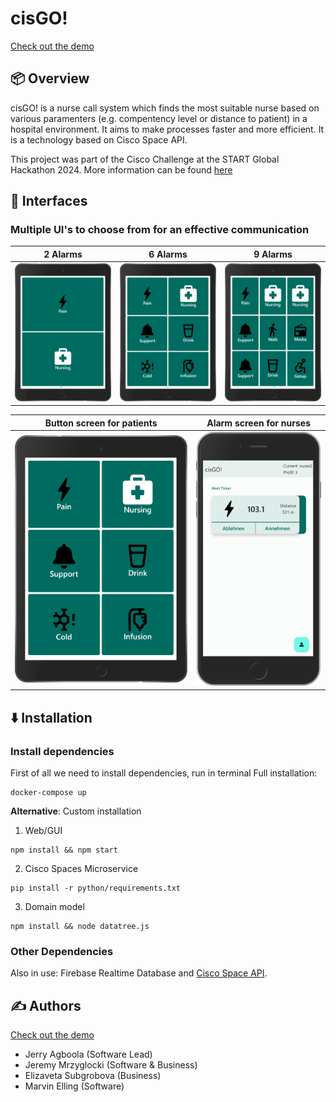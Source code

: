 # cisGO!

[Check out the demo](https://starthack2024.web.app/)

## 📦 Overview

cisGO! is a nurse call system which finds the most suitable nurse based on various paramenters (e.g. compentency level or distance to patient) in a hospital environment. It aims to make processes faster and more efficient. It is a technology based on Cisco Space API.  

This project was part of the Cisco Challenge at the START Global Hackathon 2024. More information can be found [here](https://github.com/START-Hack/Cisco_STARTHACK24)

## 📱 Interfaces

### Multiple UI's to choose from for an effective communication
2 Alarms |  6 Alarms | 9 Alarms
:-------------------------:|:-------------------------:| :-------------------------:
![Tablet](./assets-src/1iPad.png) | ![Tablet](./assets-src/2iPad.png) | ![Tablet](./assets-src/3iPad.png)


Button screen for patients|  Alarm screen for nurses
:-------------------------:|:-------------------------:
![Tablet](./assets-src/1tablet.png) | ![Phone](./assets-src/2phone.png)


## ⬇️ Installation

### Install dependencies

First of all we need to install dependencies, run in terminal
Full installation:
```shell
docker-compose up
```
**Alternative**: Custom installation
1. Web/GUI
```shell
npm install && npm start
```
2. Cisco Spaces Microservice
```shell
pip install -r python/requirements.txt 
```
3. Domain model
```shell
npm install && node datatree.js
```


### Other Dependencies
Also in use: Firebase Realtime Database and [Cisco Space API](https://partners.dnaspaces.eu/docs/v1/basic/index.html#!c-dnas-partners-overview.html). 


## ✍️ Authors

[Check out the demo](https://starthack2024.web.app/)

- Jerry Agboola (Software Lead)
- Jeremy Mrzyglocki (Software & Business)
- Elizaveta Subgrobova (Business)
- Marvin Elling (Software)
